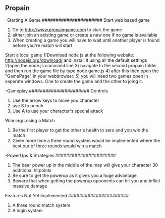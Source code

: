 Propain
-------------------------------------------------------

-Starting A Game
######################
Start web based game
1) Go to http://www.propaingame.com to start the game
2) either join an existing game or create a new one if no game is avaliable
3) When creating a game you will have to wait until another player is found before you're match will start

Start a local game
1)Download node js at the following website: http://nodejs.org/download/ and install it using all the default settings
2)open the node.js command line
3) navigate to the second propain folder and then run the game file by type node game.js
4) after this then open the "GamePage" in your webbrowser.
5) you will need two games open in seperate windows.  One to create the game and the other to joing it.

-Gameplay
######################
Controls
1) Use the arrow keys to move you character
2) use S to punch
3) Use A to use your character's special attack
	
Winning/Losing a Match
1) Be the first player to get the other's health to zero and you win the match
2) Given more time a three round system would be implemented where the best our of three rounds would win a match

-PowerUps & Strategies
######################
1)  The beer power up in the middle of the map will give your character 30 additional hitpoints
2) Be sure to get the powerup as it gives you a huge advantage.
3) Beware that when getting the powerup opponents can hit you and inflict massive damage

Features Not Yet Implemented
######################
1) A three round match system
2) A login system
